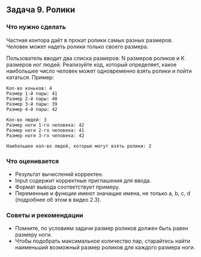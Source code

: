 ## Задача 9. Ролики
### Что нужно сделать
Частная контора даёт в прокат ролики самых разных размеров. Человек может надеть ролики только своего размера.

Пользователь вводит два списка размеров: N размеров роликов и K размеров ног людей. Реализуйте код, который определяет, какое наибольшее число человек может одновременно взять ролики и пойти кататься.
Пример:

```
Кол-во коньков: 4
Размер 1-й пары: 41
Размер 2-й пары: 40
Размер 3-й пары: 39
Размер 4-й пары: 42

Кол-во людей: 3
Размер ноги 1-го человека: 42
Размер ноги 2-го человека: 41
Размер ноги 3-го человека: 42

Наибольшее кол-во людей, которые могут взять ролики: 2
```
### Что оценивается
- Результат вычислений корректен.
- Input содержит корректные приглашения для ввода. 
- Формат вывода соответствует примеру.
- Переменные и функции имеют значащие имена, не только a, b, c, d (подробнее об этом в видео 2.3).

### Советы и рекомендации
- Помните, по условиям задачи размер роликов должен быть равен размеру ноги.
- Чтобы подобрать максимальное количество пар, старайтесь найти наименьший возможный размер роликов для каждого размера ноги. 